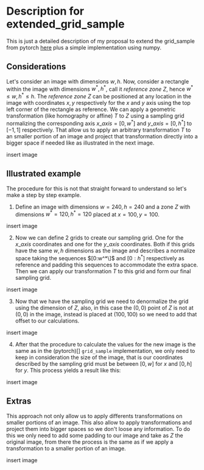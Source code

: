 # Description for extended_grid_sample

This is just a detailed description of my proposal to extend the grid_sample from pytorch [here](https://github.com/pytorch/pytorch/issues/100526) plus a simple implementation using numpy.

## Considerations

Let's consider an image with dimensions $w,h$. Now, consider a rectangle within the image with dimensions $w^*,h^*$, call it *reference zone* $Z$, hence $w^*\leq w,h^*\leq h$. The *reference zone* $Z$ can be positioned at any location in the image with coordinates $x,y$ respectively for the *x* and *y* axis using the top left corner of the rectangle as reference. We can apply a geometric transformation (like homography or affine) $T$ to $Z$ using a sampling grid normalizing the corresponding axis $x\_axis=[0,w^*]$ and $y\_axis=[0,h^*]$ to $[-1,1]$ respectively. That allow us to apply an arbitrary transformation $T$ to an smaller portion of an image and project that transformation directly into a bigger space if needed like as illustrated in the next image.

insert image


## Illustrated example 
 
The procedure for this is not that straight forward to understand so let's make a step by step example.


1) Define an image with dimensions $w=240, h=240$ and a zone $Z$ with dimensions $w^*=120,h^*=120$ placed at $x=100,y=100$. 

insert image

2) Now we can define 2 grids to create our sampling grid. One for the $x\_axis$ coordinates and one for the $y\_axis$ coordinates. Both if this grids have the same $w,h$ dimensions as the image and describes a normalize space taking the sequences $[0:w^*\]$ and $[0:h^*]$ respectively as reference and padding this sequences to accommodate the extra space. Then we can apply our transformation $T$ to this grid and form our final sampling grid.

insert image

3) Now that we have the sampling grid we need to denormalize the grid using the dimension of $Z$, also, in this case the $(0,0)$ point of $Z$ is not at $(0,0)$ in the image, instead is placed at $(100,100)$ so we need to add that offset to our calculations. 

insert image


4) After that the procedure to calculate the values for the new image is the same as in the (pytorch)[] `grid_sample` implementation, we only need to keep in consideration the size of the image, that is our coordinates described by the sampling grid must be between $[0,w]$ for $x$ and $[0,h]$ for $y$. This process yields a result like this:

insert image


## Extras

This approach not only allow us to apply differents transformations on smaller portions of an image. This also allow to apply transformations and project them into bigger spaces so we don't loose any information. To do this we only need to add some padding to our image and take as $Z$ the original image, from there the process is the same as if we apply a transformation to a smaller portion of an image.

insert image
